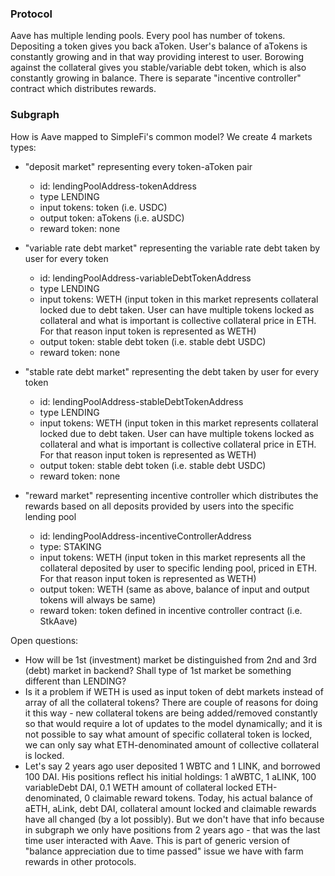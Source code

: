 ### Protocol

Aave has multiple lending pools. Every pool has number of tokens. Depositing a token gives you back aToken. User's balance of aTokens is constantly growing and in that way providing interest to user. Borowing against the collateral gives you stable/variable debt token, which is also constantly growing in balance. There is separate "incentive controller" contract which distributes rewards.

### Subgraph

How is Aave mapped to SimpleFi's common model? We create 4 markets types:

- "deposit market" representing every token-aToken pair

  - id: lendingPoolAddress-tokenAddress
  - type LENDING
  - input tokens: token (i.e. USDC)
  - output token: aTokens (i.e. aUSDC)
  - reward token: none

- "variable rate debt market" representing the variable rate debt taken by user for every token

  - id: lendingPoolAddress-variableDebtTokenAddress
  - type LENDING
  - input tokens: WETH (input token in this market represents collateral locked due to debt taken. User can have multiple tokens locked as collateral and what is important is collective collateral price in ETH. For that reason input token is represented as WETH)
  - output token: stable debt token (i.e. stable debt USDC)
  - reward token: none

- "stable rate debt market" representing the debt taken by user for every token

  - id: lendingPoolAddress-stableDebtTokenAddress
  - type LENDING
  - input tokens: WETH (input token in this market represents collateral locked due to debt taken. User can have multiple tokens locked as collateral and what is important is collective collateral price in ETH. For that reason input token is represented as WETH)
  - output token: stable debt token (i.e. stable debt USDC)
  - reward token: none

- "reward market" representing incentive controller which distributes the rewards based on all deposits provided by users into the specific lending pool
  - id: lendingPoolAddress-incentiveControllerAddress
  - type: STAKING
  - input tokens: WETH (input token in this market represents all the collateral deposited by user to specific lending pool, priced in ETH. For that reason input token is represented as WETH)
  - output token: WETH (same as above, balance of input and output tokens will always be same)
  - reward token: token defined in incentive controller contract (i.e. StkAave)

Open questions:

- How will be 1st (investment) market be distinguished from 2nd and 3rd (debt) market in backend? Shall type of 1st market be something different than LENDING?
- Is it a problem if WETH is used as input token of debt markets instead of array of all the collateral tokens? There are couple of reasons for doing it this way - new collateral tokens are being added/removed constantly so that would require a lot of updates to the model dynamically; and it is not possible to say what amount of specific collateral token is locked, we can only say what ETH-denominated amount of collective collateral is locked.
- Let's say 2 years ago user deposited 1 WBTC and 1 LINK, and borrowed 100 DAI. His positions reflect his initial holdings: 1 aWBTC, 1 aLINK, 100 variableDebt DAI, 0.1 WETH amount of collateral locked ETH-denominated, 0 claimable reward tokens. Today, his actual balance of aETH, aLink, debt DAI, collateral amount locked and claimable rewards have all changed (by a lot possibly). But we don't have that info because in subgraph we only have positions from 2 years ago - that was the last time user interacted with Aave. This is part of generic version of "balance appreciation due to time passed" issue we have with farm rewards in other protocols.
